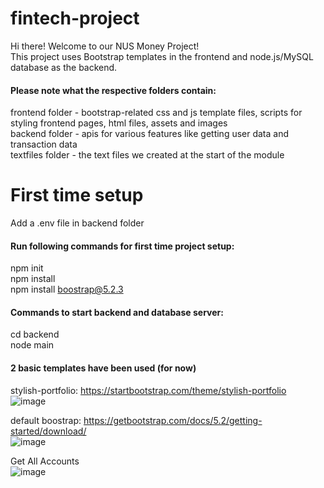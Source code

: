# fintech-project
Hi there! Welcome to our NUS Money Project!<br />
This project uses Bootstrap templates in the frontend and node.js/MySQL database as the backend.

#### Please note what the respective folders contain: 
frontend folder - bootstrap-related css and js template files, scripts for styling frontend pages, html files, assets and images<br />
backend folder - apis for various features like getting user data and transaction data<br />
textfiles folder - the text files we created at the start of the module

# First time setup
Add a .env file in backend folder

#### Run following commands for first time project setup: 
npm init<br />
npm install <br />
npm install boostrap@5.2.3

#### Commands to start backend and database server: 
cd backend<br />
node main<br />


#### 2 basic templates have been used (for now) 
stylish-portfolio: https://startbootstrap.com/theme/stylish-portfolio<br />
![image](https://github.com/case141/fintech-project/assets/7495242/cddca837-3f7b-4383-bacb-88fc274f1cfc)

default boostrap: https://getbootstrap.com/docs/5.2/getting-started/download/<br />
![image](https://github.com/case141/fintech-project/assets/7495242/beea48c0-8ff7-45c9-b55c-befeece1b272)

Get All Accounts<br />
![image](https://github.com/case141/fintech-project/assets/7495242/54493ecf-240b-4bcd-ab4a-96e99ae264b5)
